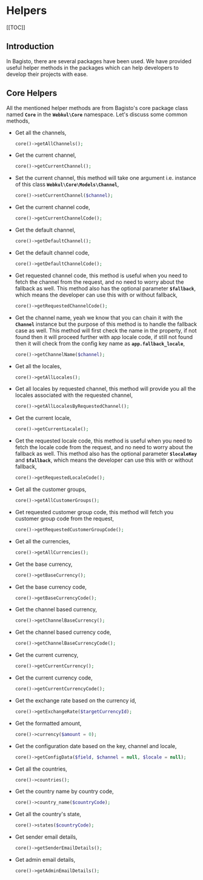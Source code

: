 # Helpers

[[TOC]]

## Introduction

In Bagisto, there are several packages have been used. We have provided useful helper methods in the packages which can help developers to develop their projects with ease.

## Core Helpers

All the mentioned helper methods are from Bagisto's core package class named **`Core`** in the **`Webkul\Core`** namespace. Let's discuss some common methods,

- Get all the channels,

  ~~~php
  core()->getAllChannels();
  ~~~

- Get the current channel,

  ~~~php
  core()->getCurrentChannel();
  ~~~

- Set the current channel, this method will take one argument i.e. instance of this class **`Webkul\Core\Models\Channel`**,

  ~~~php
  core()->setCurrentChannel($channel);
  ~~~

- Get the current channel code,

  ~~~php
  core()->getCurrentChannelCode();
  ~~~

- Get the default channel,

  ~~~php
  core()->getDefaultChannel();
  ~~~

- Get the default channel code,

  ~~~php
  core()->getDefaultChannelCode();
  ~~~

- Get requested channel code, this method is useful when you need to fetch the channel from the request, and no need to worry about the fallback as well. This method also has the optional parameter **`$fallback`**, which means the developer can use this with or without fallback,

  ~~~php
  core()->getRequestedChannelCode();
  ~~~

- Get the channel name, yeah we know that you can chain it with the **`Channel`** instance but the purpose of this method is to handle the fallback case as well. This method will first check the name in the property, if not found then it will proceed further with app locale code, if still not found then it will check from the config key name as **`app.fallback_locale`**,

  ~~~php
  core()->getChannelName($channel);
  ~~~

- Get all the locales,

  ~~~php
  core()->getAllLocales();
  ~~~

- Get all locales by requested channel, this method will provide you all the locales associated with the requested channel,

  ~~~php
  core()->getAllLocalesByRequestedChannel();
  ~~~

- Get the current locale,

  ~~~php
  core()->getCurrentLocale();
  ~~~

- Get the requested locale code, this method is useful when you need to fetch the locale code from the request, and no need to worry about the fallback as well. This method also has the optional parameter **`$localeKey`** and **`$fallback`**, which means the developer can use this with or without fallback,

  ~~~php
  core()->getRequestedLocaleCode();
  ~~~

- Get all the customer groups,

  ~~~php
  core()->getAllCustomerGroups();
  ~~~

- Get requested customer group code, this method will fetch you customer group code from the request,

  ~~~php
  core()->getRequestedCustomerGroupCode();
  ~~~

- Get all the currencies,

  ~~~php
  core()->getAllCurrencies();
  ~~~

- Get the base currency,

  ~~~php
  core()->getBaseCurrency();
  ~~~

- Get the base currency code,

  ~~~php
  core()->getBaseCurrencyCode();
  ~~~

- Get the channel based currency,

  ~~~php
  core()->getChannelBaseCurrency();
  ~~~

- Get the channel based currency code,

  ~~~php
  core()->getChannelBaseCurrencyCode();
  ~~~

- Get the current currency,

  ~~~php
  core()->getCurrentCurrency();
  ~~~

- Get the current currency code,

  ~~~php
  core()->getCurrentCurrencyCode();
  ~~~

- Get the exchange rate based on the currency id,

  ~~~php
  core()->getExchangeRate($targetCurrencyId);
  ~~~

- Get the formatted amount,

  ~~~php
  core()->currency($amount = 0);
  ~~~

- Get the configuration date based on the key, channel and locale,

  ~~~php
  core()->getConfigData($field, $channel = null, $locale = null);
  ~~~

- Get all the countries,

  ~~~php
  core()->countries();
  ~~~

- Get the country name by country code,

  ~~~php
  core()->country_name($countryCode);
  ~~~

- Get all the country's state,

  ~~~php
  core()->states($countryCode);
  ~~~

- Get sender email details,

  ~~~php
  core()->getSenderEmailDetails();
  ~~~

- Get admin email details,

  ~~~php
  core()->getAdminEmailDetails();
  ~~~
